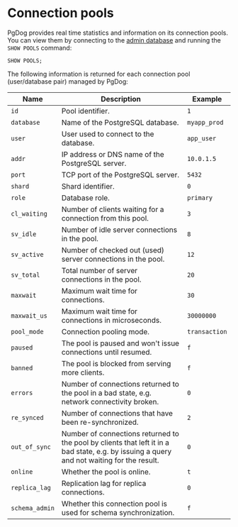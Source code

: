 # Connection pools

PgDog provides real time statistics and information on its connection pools. You can view them by connecting to the [admin database](index.md) and running the `SHOW POOLS` command:

```
SHOW POOLS;
```

The following information is returned for each connection pool (user/database pair) managed by PgDog:

| Name | Description | Example |
|------|-------------|---------|
| `id` | Pool identifier. | `1` |
| `database` | Name of the PostgreSQL database. | `myapp_prod` |
| `user` | User used to connect to the database. | `app_user` |
| `addr` | IP address or DNS name of the PostgreSQL server. | `10.0.1.5` |
| `port` | TCP port of the PostgreSQL server. | `5432` |
| `shard` | Shard identifier. | `0` |
| `role` | Database role. | `primary` |
| `cl_waiting` | Number of clients waiting for a connection from this pool. | `3` |
| `sv_idle` | Number of idle server connections in the pool. | `8` |
| `sv_active` | Number of checked out (used) server connections in the pool. | `12` |
| `sv_total` | Total number of server connections in the pool. | `20` |
| `maxwait` | Maximum wait time for connections. | `30` |
| `maxwait_us` | Maximum wait time for connections in microseconds. | `30000000` |
| `pool_mode` | Connection pooling mode. | `transaction` |
| `paused` | The pool is paused and won't issue connections until resumed. | `f` |
| `banned` | The pool is blocked from serving more clients. | `f` |
| `errors` | Number of connections returned to the pool in a bad state, e.g. network connectivity broken. | `0` |
| `re_synced` | Number of connections that have been re-synchronized. | `2` |
| `out_of_sync` | Number of connections returned to the pool by clients that left it in a bad state, e.g. by issuing a query and not waiting for the result. | `0` |
| `online` | Whether the pool is online. | `t` |
| `replica_lag` | Replication lag for replica connections. | `0` |
| `schema_admin` | Whether this connection pool is used for schema synchronization. | `f` |
